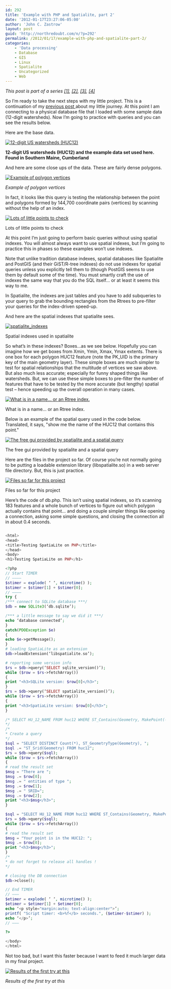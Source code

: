 ```yaml
---
id: 292
title: 'Example with PHP and Spatialite, part 2'
date: '2012-01-17T23:27:06-05:00'
author: 'John C. Zastrow'
layout: post
guid: 'http://northredoubt.com/n/?p=292'
permalink: /2012/01/17/example-with-php-and-spatialite-part-2/
categories:
    - 'Data processing'
    - Database
    - GIS
    - Linux
    - Spatialite
    - Uncategorized
    - Web
---
```


*This post is part of a series [[1]](https://johnzastrow.github.io/2012/01/16/example-with-php-and-spatialite-part-1/ "Example with PHP and Spatialite, part 1"), [[2]](https://johnzastrow.github.io/2012/01/17/example-with-php-and-spatialite-part-2/ "Example with PHP and Spatialite, part 2"), [[3]](https://johnzastrow.github.io/2012/01/18/spatialite-and-spatial-indexes/ "Spatialite and Spatial Indexes"), [[4]](https://johnzastrow.github.io/2012/01/20/spatialite-speed-test/ "Spatialite Speed Test")*

So I’m ready to take the next steps with my little project. This is a continuation of my [previous post ](https://johnzastrow.github.io/2012/01/16/example-with-php-and-spatialite-part-1/ "Example with PHP and Spatialite, part 1")about my little journey. At this point I am connecting to a physical database file that I loaded with some sample data (12-digit watersheds). Now I’m going to practice with queries and you can see the results below.

Here are the base data.

 [![](https://raw.githubusercontent.com/johnzastrow/johnzastrow.github.io/master/assets/uploads/2012/01/huc12all-240x300.png "12-digit US watersheds (HUC12)")](https://raw.githubusercontent.com/johnzastrow/johnzastrow.github.io/master/assets/uploads/2012/01/huc12all.png)
 
 <figcaption><b> 12-digit US watersheds (HUC12) and the example data set used here. Found in Southern Maine, Cumberland</b> </figcaption>
 

And here are some close ups of the data. These are fairly dense polygons.

 [![Example of polygon vertices](https://raw.githubusercontent.com/johnzastrow/johnzastrow.github.io/master/assets/uploads/2012/01/huczoom-300x216.png "Example of polygon vertices")](https://raw.githubusercontent.com/johnzastrow/johnzastrow.github.io/master/assets/uploads/2012/01/huczoom.png)
 
 <i>Example of polygon vertices</i>

In fact, it looks like this query is testing the relationship between the point and polygons formed by 144,700 coordinate pairs (vertices) by scanning without the help of an index.

 [![Lots of little points to check](https://raw.githubusercontent.com/johnzastrow/johnzastrow.github.io/master/assets/uploads/2012/01/nodes-300x136.png "Lots of little points to check")](https://raw.githubusercontent.com/johnzastrow/johnzastrow.github.io/master/assets/uploads/2012/01/nodes.png)
 
 Lots of little points to check
 

At this point I’m just going to perform basic queries without using spatial indexes. You will almost always want to use spatial indexes, but I’m going to practice this in phases so these examples won’t use indexes.

Note that unlike tradition database indexes, spatial databases like Spatialite and PostGIS (and their GiST/R-tree indexes) do not use indexes for spatial queries unless you explicitly tell them to (though PostGIS seems to use them by default some of the time). You must smartly craft the use of indexes the same way that you do the SQL itself… or at least it seems this way to me.

In Spatialite, the indexes are just tables and you have to add subqueries to your query to grab the bounding rectangles from the Rtrees to pre-filter your queries for the index-driven speed-up.

And here are the spatial indexes that spatialite sees.

 [![spatialite_indexes](https://raw.githubusercontent.com/johnzastrow/johnzastrow.github.io/master/assets/uploads/2012/01/spatialite_indexes-147x300.png "spatialite_indexes")](https://raw.githubusercontent.com/johnzastrow/johnzastrow.github.io/master/assets/uploads/2012/01/spatialite_indexes.png)
 
 Spatial indexes used in spatialite
 

So what’s in these indexes? Boxes…as we see below. Hopefully you can imagine how we get boxes from Xmin, Ymin, Xmax, Ymax extents. There is one box for each polygon HUC12 feature (note the PK_UID is the primary key of the main geometry layer). These simple boxes are much simpler to test for spatial relationships that the multitude of vertices we saw above. But also much less accurate; especially for funny shaped things like watersheds. But, we can use these simple boxes to pre-filter the number of features that have to be tested by the more accurate (but lengthy) spatial test – hence speeding up the overall operation in many cases.

 [![What is in a name... or an Rtree index.](https://raw.githubusercontent.com/johnzastrow/johnzastrow.github.io/master/assets/uploads/2012/01/index-300x152.png "What is in a name... or an Rtree index.")](https://raw.githubusercontent.com/johnzastrow/johnzastrow.github.io/master/assets/uploads/2012/01/index.png)
 
 What is in a name... or an Rtree index.
 

Below is an example of the spatial query used in the code below. Translated, it says, "show me the name of the HUC12 that contains this point."

 [![The free gui provided by spatialite and a spatial query](https://raw.githubusercontent.com/johnzastrow/johnzastrow.github.io/master/assets/uploads/2012/01/spatialgui-300x276.png "The free gui provided by spatialite and a spatial query")](https://raw.githubusercontent.com/johnzastrow/johnzastrow.github.io/master/assets/uploads/2012/01/spatialgui.png)
 
 The free gui provided by spatialite and a spatial query
 

Here are the files in the project so far. Of course you’re not normally going to be putting a loadable extension library (libspatialite.so) in a web server file directory. But, this is just practice.

 [![Files so far for this project](https://raw.githubusercontent.com/johnzastrow/johnzastrow.github.io/master/assets/uploads/2012/01/files-300x122.png "Files so far for this project")](https://raw.githubusercontent.com/johnzastrow/johnzastrow.github.io/master/assets/uploads/2012/01/files.png)
 
 Files so far for this project
 

Here’s the code of db.php. This isn’t using spatial indexes, so it’s scanning 183 features and a whole bunch of vertices to figure out which polygon actually contains that point… and doing a couple simpler things like opening a connection, asking some simple questions, and closing the connection all in about 0.4 seconds.

```php

<html>  
<head>  
<title>Testing SpatiaLite on PHP</title>  
</head>  
<body>  
<h1>Testing SpatiaLite on PHP</h1>

<?php  
// Start TIMER  
// ———–  
$stimer = explode( ‘ ‘, microtime() );  
$stimer = $stimer[1] + $stimer[0];  
// ———–  
try {  
/*** connect to SQLite database ***/  
$db = new SQLite3(‘db.sqlite’);

/*** a little message to say we did it ***/  
echo ‘database connected’;  
}  
catch(PDOException $e)  
{  
echo $e->getMessage();  
}  
# loading SpatiaLite as an extension  
$db->loadExtension(‘libspatialite.so’);

# reporting some version info  
$rs = $db->query(‘SELECT sqlite_version()’);  
while ($row = $rs->fetchArray())  
{  
print "<h3>SQLite version: $row[0]</h3>";  
}  
$rs = $db->query(‘SELECT spatialite_version()’);  
while ($row = $rs->fetchArray())  
{  
print "<h3>SpatiaLite version: $row[0]</h3>";  
}

/* SELECT HU_12_NAME FROM huc12 WHERE ST_Contains(Geometry, MakePoint(-70.250,43.802));  
*/  
/*  
* Create a query  
*/  
$sql = "SELECT DISTINCT Count(*), ST_GeometryType(Geometry), ";  
$sql .= "ST_Srid(Geometry) FROM huc12";  
$rs = $db->query($sql);  
while ($row = $rs->fetchArray())  
{  
# read the result set  
$msg = "There are ";  
$msg .= $row[0];  
$msg .= " entities of type ";  
$msg .= $row[1];  
$msg .= " SRID=";  
$msg .= $row[2];  
print "<h3>$msg</h3>";  
}

$sql = "SELECT HU_12_NAME FROM huc12 WHERE ST_Contains(Geometry, MakePoint(-70.250,43.802))";  
$rs = $db->query($sql);  
while ($row = $rs->fetchArray())  
{  
# read the result set  
$msg = "Your point is in the HUC12: ";  
$msg .= $row[0];  
print "<h3>$msg</h3>";  
}  
/*  
* do not forget to release all handles !  
*/

# closing the DB connection  
$db->close();

// End TIMER  
// ———  
$etimer = explode( ‘ ‘, microtime() );  
$etimer = $etimer[1] + $etimer[0];  
echo ‘<p style="margin:auto; text-align:center">’;  
printf( "Script timer: <b>%f</b> seconds.", ($etimer-$stimer) );  
echo ‘</p>’;  
// ———

?>

</body>  
</html>

```

Not too bad, but I want this faster because I want to feed it much larger data in my final project.

 [![Results of the first try at this](https://raw.githubusercontent.com/johnzastrow/johnzastrow.github.io/master/assets/uploads/2012/01/testing-300x157.png "Results of the first try at this")](https://raw.githubusercontent.com/johnzastrow/johnzastrow.github.io/master/assets/uploads/2012/01/testing.png)
 
 <i> Results of the first try at this </i>